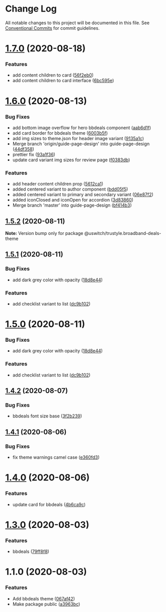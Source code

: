 # Change Log

All notable changes to this project will be documented in this file.
See [Conventional Commits](https://conventionalcommits.org) for commit guidelines.

# [1.7.0](https://github.com/uswitch/trustyle/compare/@uswitch/trustyle.broadband-deals-theme@1.6.0...@uswitch/trustyle.broadband-deals-theme@1.7.0) (2020-08-18)


### Features

* add content children to card ([56f2eb0](https://github.com/uswitch/trustyle/commit/56f2eb0))
* add content children to card interface ([6bc595e](https://github.com/uswitch/trustyle/commit/6bc595e))






# [1.6.0](https://github.com/uswitch/trustyle/compare/@uswitch/trustyle.broadband-deals-theme@1.5.2...@uswitch/trustyle.broadband-deals-theme@1.6.0) (2020-08-13)


### Bug Fixes

* add bottom image overflow for hero bbdeals component ([aab6d1f](https://github.com/uswitch/trustyle/commit/aab6d1f))
* add card border for bbdeals theme ([6003b5f](https://github.com/uswitch/trustyle/commit/6003b5f))
* add img sizes to theme.json for header image variant ([9135a1c](https://github.com/uswitch/trustyle/commit/9135a1c))
* Merge branch 'origin/guide-page-design'  into guide-page-design ([44df358](https://github.com/uswitch/trustyle/commit/44df358))
* prettier fix ([93a1f36](https://github.com/uswitch/trustyle/commit/93a1f36))
* update card variant img sizes for review page ([f0383db](https://github.com/uswitch/trustyle/commit/f0383db))


### Features

* add header content children prop ([5612ca1](https://github.com/uswitch/trustyle/commit/5612ca1))
* added centered variant to author component ([bdd05f5](https://github.com/uswitch/trustyle/commit/bdd05f5))
* added centered variant to primary and secondary variant ([06e87f2](https://github.com/uswitch/trustyle/commit/06e87f2))
* added iconClosed and iconOpen for accordion ([3d83860](https://github.com/uswitch/trustyle/commit/3d83860))
* Merge branch 'master' into guide-page-design ([bf414b3](https://github.com/uswitch/trustyle/commit/bf414b3))






## [1.5.2](https://github.com/uswitch/trustyle/compare/@uswitch/trustyle.broadband-deals-theme@1.5.1...@uswitch/trustyle.broadband-deals-theme@1.5.2) (2020-08-11)

**Note:** Version bump only for package @uswitch/trustyle.broadband-deals-theme





## [1.5.1](https://github.com/uswitch/trustyle/compare/@uswitch/trustyle.broadband-deals-theme@1.4.2...@uswitch/trustyle.broadband-deals-theme@1.5.1) (2020-08-11)


### Bug Fixes

* add dark grey color with opacity ([18d8e44](https://github.com/uswitch/trustyle/commit/18d8e44))


### Features

* add checklist variant to list ([dc9b102](https://github.com/uswitch/trustyle/commit/dc9b102))





# [1.5.0](https://github.com/uswitch/trustyle/compare/@uswitch/trustyle.broadband-deals-theme@1.4.2...@uswitch/trustyle.broadband-deals-theme@1.5.0) (2020-08-11)


### Bug Fixes

* add dark grey color with opacity ([18d8e44](https://github.com/uswitch/trustyle/commit/18d8e44))


### Features

* add checklist variant to list ([dc9b102](https://github.com/uswitch/trustyle/commit/dc9b102))






## [1.4.2](https://github.com/uswitch/trustyle/compare/@uswitch/trustyle.broadband-deals-theme@1.4.1...@uswitch/trustyle.broadband-deals-theme@1.4.2) (2020-08-07)


### Bug Fixes

* bbdeals font size base ([3f2b239](https://github.com/uswitch/trustyle/commit/3f2b239))





## [1.4.1](https://github.com/uswitch/trustyle/compare/@uswitch/trustyle.broadband-deals-theme@1.4.0...@uswitch/trustyle.broadband-deals-theme@1.4.1) (2020-08-06)


### Bug Fixes

* fix theme warnings camel case ([e360fd3](https://github.com/uswitch/trustyle/commit/e360fd3))





# [1.4.0](https://github.com/uswitch/trustyle/compare/@uswitch/trustyle.broadband-deals-theme@1.3.0...@uswitch/trustyle.broadband-deals-theme@1.4.0) (2020-08-06)


### Features

* update card for bbdeals ([4b6ca9c](https://github.com/uswitch/trustyle/commit/4b6ca9c))





# [1.3.0](https://github.com/uswitch/trustyle/compare/@uswitch/trustyle.broadband-deals-theme@1.1.0...@uswitch/trustyle.broadband-deals-theme@1.3.0) (2020-08-03)


### Features

* bbdeals ([79ff8f8](https://github.com/uswitch/trustyle/commit/79ff8f8))





# 1.1.0 (2020-08-03)


### Features

* Add bbdeals theme ([067af42](https://github.com/uswitch/trustyle/commit/067af42))
* Make package public ([a3963bc](https://github.com/uswitch/trustyle/commit/a3963bc))

